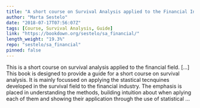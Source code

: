 ```yaml
---
title: "A short course on Survival Analysis applied to the Financial Industry"
author: "Marta Sestelo"
date: "2018-07-17T07:56:07Z"
tags: [Course, Survival Analysis, Guide]
link: "https://bookdown.org/sestelo/sa_financial/"
length_weight: "19.3%"
repo: "sestelo/sa_financial"
pinned: false
---
```


This is a short course on survival analysis applied to the financial field. [...] This book is designed to provide a guide for a short course on survival analysis. It is mainly focussed on applying the stastical tecnquines developed in the survival field to the financial industry. The emphasis is placed in understanding the methods, building intuition about when aplying each of them and showing their application through the use of statistical ...
